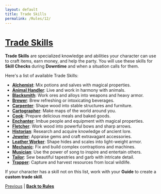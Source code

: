 ```yaml
---
layout: default
title: Trade Skills
permalink: /Rules/12/
---
```

# [Trade Skills](#tradeskills)
**Trade Skills** are specialized knowledge and abilities your character can use to craft items, earn money, and help the party. You will use these skills for **Skill Checks** during **Downtime** and when a situation calls for them.

Here's a list of available Trade Skills:
- **[Alchemist]({{site.baseurl}}/PlayerResources/Skills/Alchemist/#Alchemist)**: Mix potions and salves with magical properties.
- **[Animal Handler]({{site.baseurl}}/PlayerResources/Skills/AnimalHandler/#Animal-Handler)**: Live and work in harmony with animals.
- **[Blacksmith]({{site.baseurl}}/PlayerResources/Skills/Blacksmith/#Blacksmith)**: Work ores and alloys into weapons and heavy armor.
- **[Brewer]({{site.baseurl}}/PlayerResources/Skills/Brewer/#Brewer)**: Brew refreshing or intoxicating beverages.
- **[Carpenter]({{site.baseurl}}/PlayerResources/Skills/Carpenter/#Carpenter)**: Shape wood into stable structures and furniture.
- **[Cartographer]({{site.baseurl}}/PlayerResources/Skills/Cartographer/#Cartographer)**: Make maps of the world around you.
- **[Cook]({{site.baseurl}}/PlayerResources/Skills/Cook/#Cook)**: Prepare delicious meals and baked goods.
- **[Enchanter]({{site.baseurl}}/PlayerResources/Skills/Enchanter/#Enchanter)**: Imbue people and equipment with magical properties.
- **[Fletcher]({{site.baseurl}}/PlayerResources/Skills/Fletcher/#Fletcher)**: Work wood into powerful bows and sharp arrows.
- **[Historian]({{site.baseurl}}/PlayerResources/Skills/Historian/#Historian)**: Research and acquire knowledge of ancient lore.
- **[Jeweler]({{site.baseurl}}/PlayerResources/Skills/Jeweler/#Jeweler)**: Appraise gems and craft extravagant accessories.
- **[Leather Worker]({{site.baseurl}}/PlayerResources/Skills/LeatherWorker/#Leather-Worker)**: Shape hides and scales into light-weight armor.
- **[Mechanic]({{site.baseurl}}/PlayerResources/Skills/Mechanic/#Mechanic)**: Fix and build complex contraptions and machines.
- **[Musician]({{site.baseurl}}/PlayerResources/Skills/Musician/#Musician)**: Use the power of song to inspire and entertain others.
- **[Tailor]({{site.baseurl}}/PlayerResources/Skills/Tailor/#Tailor)**: Sew beautiful tapestries and garb with intricate detail.
- **[Trapper]({{site.baseurl}}/PlayerResources/Skills/Trapper/#Trapper)**: Capture and harvest resources from local wildlife.

If your character has a skill not on this list, work with your **Guide** to create a **custom trade skill**.

[Previous]({{site.baseurl}}/Rules/11/#general-skills) | **[Back to Rules]({{site.baseurl}}/Rules/Index/#rules)**



















